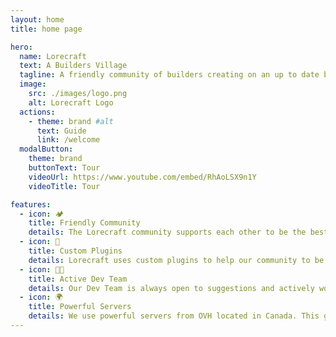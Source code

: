 ```yaml
---
layout: home
title: home page

hero:
  name: Lorecraft
  text: A Builders Village
  tagline: A friendly community of builders creating on an up to date build server!
  image:
    src: ./images/logo.png
    alt: Lorecraft Logo
  actions:
    - theme: brand #alt
      text: Guide
      link: /welcome
  modalButton:
    theme: brand
    buttonText: Tour
    videoUrl: https://www.youtube.com/embed/RhAoLSX9n1Y
    videoTitle: Tour

features:
  - icon: 🏕️
    title: Friendly Community
    details: The Lorecraft community supports each other to be the best builders we can be. Come join us on discord!
  - icon: 🧰
    title: Custom Plugins
    details: Lorecraft uses custom plugins to help our community to be more creative and more productive.
  - icon: 👩‍💻
    title: Active Dev Team
    details: Our Dev Team is always open to suggestions and actively works to keep the network running as smoothly as possible!
  - icon: 🌍
    title: Powerful Servers
    details: We use powerful servers from OVH located in Canada. This gives us the best US/EU pings for a worldwide community experience!
---
```

